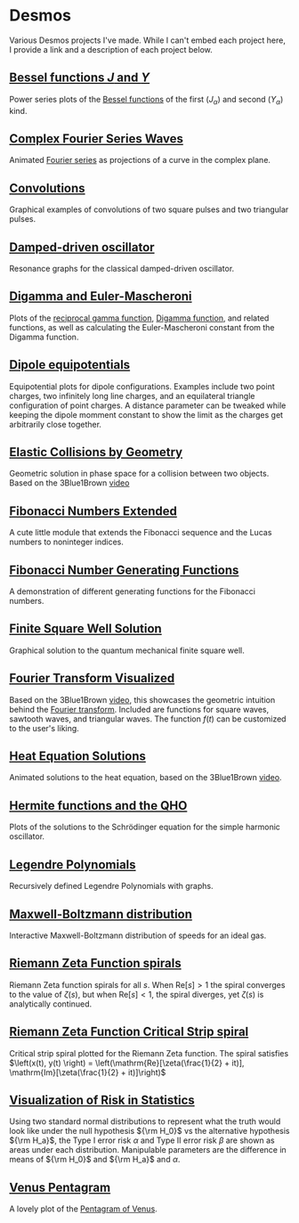 # Desmos
Various Desmos projects I've made. While I can't embed each project here, I provide a link and a description of each project below.

## [Bessel functions *J* and *Y*](https://www.desmos.com/calculator/0s0ct3cphy?invertedColors)
Power series plots of the [Bessel functions](https://en.wikipedia.org/wiki/Bessel_function) of the first $(J_\alpha)$ and second $(Y_\alpha)$ kind.

## [Complex Fourier Series Waves](https://www.desmos.com/calculator/9loc6o658h?invertedColors)
Animated [Fourier series](https://en.wikipedia.org/wiki/Fourier_series) as projections of a curve in the complex plane.

## [Convolutions](https://www.desmos.com/calculator/euiqdmir1w?invertedColors)
Graphical examples of convolutions of two square pulses and two triangular pulses.

## [Damped-driven oscillator](https://www.desmos.com/calculator/kmgdmcffyr?invertedColors)
Resonance graphs for the classical damped-driven oscillator.

## [Digamma and Euler-Mascheroni](https://www.desmos.com/calculator/njsditjpna?invertedColors)
Plots of the [reciprocal gamma function](https://en.wikipedia.org/wiki/Reciprocal_gamma_function),
[Digamma function](https://en.wikipedia.org/wiki/Digamma_function), and related functions,
as well as calculating the Euler-Mascheroni constant from the Digamma function.

## [Dipole equipotentials](https://www.desmos.com/calculator/2pps5jguic?invertedColors)
Equipotential plots for dipole configurations. Examples include two point charges, two infinitely long line charges,
and an equilateral triangle configuration of point charges. A distance parameter can be tweaked while keeping the dipole
momment constant to show the limit as the charges get arbitrarily close together. 

## [Elastic Collisions by Geometry](https://www.desmos.com/calculator/osxsppcgm7?invertedColors)
Geometric solution in phase space for a collision between two objects. Based on the 3Blue1Brown [video](https://youtu.be/jsYwFizhncE)

## [Fibonacci Numbers Extended](https://www.desmos.com/calculator/cpu9oqpndj?invertedColors)
A cute little module that extends the Fibonacci sequence and the Lucas numbers to noninteger indices.

## [Fibonacci Number Generating Functions](https://www.desmos.com/calculator/5hrncs2ksz?invertedColors)
A demonstration of different generating functions for the Fibonacci numbers.

## [Finite Square Well Solution](https://www.desmos.com/calculator/qv2oyweian?invertedColors)
Graphical solution to the quantum mechanical finite square well.

## [Fourier Transform Visualized](https://www.desmos.com/calculator/zhfqo6mmqb?invertedColors)
Based on the 3Blue1Brown [video](https://youtu.be/spUNpyF58BY), this showcases the geometric intuition behind
the [Fourier transform](https://en.wikipedia.org/wiki/Fourier_transform). Included are functions for square waves,
sawtooth waves, and triangular waves. The function *f*(*t*) can be customized to the user's liking.

## [Heat Equation Solutions](https://www.desmos.com/calculator/jm0wguklxe?invertedColors)
Animated solutions to the heat equation, based on the 3Blue1Brown [video](https://youtu.be/ToIXSwZ1pJU).

## [Hermite functions and the QHO](https://www.desmos.com/calculator/vxpuwbythz?invertedColors)
Plots of the solutions to the Schr&ouml;dinger equation for the simple harmonic oscillator.

## [Legendre Polynomials](https://www.desmos.com/calculator/kh14bquiai?invertedColors)
Recursively defined Legendre Polynomials with graphs.

## [Maxwell-Boltzmann distribution](https://www.desmos.com/calculator/0bu98a8yoo?invertedColors)
Interactive Maxwell-Boltzmann distribution of speeds for an ideal gas.

## [Riemann Zeta Function spirals](https://www.desmos.com/calculator/lawsg3gsur?invertedColors)
Riemann Zeta function spirals for all $s$. When $\mathrm{Re}[s] > 1$ the spiral converges to the value of $\zeta(s)$, but when $\mathrm{Re}[s] < 1$, the spiral diverges, yet $\zeta(s)$ is analytically continued.

## [Riemann Zeta Function Critical Strip spiral](https://www.desmos.com/calculator/s7zr5u2nlh?invertedColors)
Critical strip spiral plotted for the Riemann Zeta function. The spiral satisfies $\left(x(t), y(t) \right) = \left(\mathrm{Re}[\zeta(\frac{1}{2} + it)], \mathrm{Im}[\zeta(\frac{1}{2} + it)]\right)$

## [Visualization of Risk in Statistics](https://www.desmos.com/calculator/batwru7rp3?invertedColors)
Using two standard normal distributions to represent what the truth would look like under the null hypothesis ${\rm H_0}$ vs the alternative hypothesis ${\rm H_a}$, the Type I error risk $\alpha$ and Type II error risk $\beta$ are shown as areas under each distribution. Manipulable parameters are the difference in means of ${\rm H_0}$ and ${\rm H_a}$ and $\alpha$.

## [Venus Pentagram](https://www.desmos.com/calculator/2lep41lbbk?invertedColors)
A lovely plot of the [Pentagram of Venus](http://eqnoftheday.com/the-pentagram-of-venus/).
